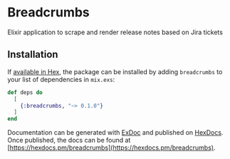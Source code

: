 # Breadcrumbs

Elixir application to scrape and render release notes based on Jira tickets

## Installation

If [available in Hex](https://hex.pm/docs/publish), the package can be installed
by adding `breadcrumbs` to your list of dependencies in `mix.exs`:

```elixir
def deps do
  [
    {:breadcrumbs, "~> 0.1.0"}
  ]
end
```

Documentation can be generated with [ExDoc](https://github.com/elixir-lang/ex_doc)
and published on [HexDocs](https://hexdocs.pm). Once published, the docs can
be found at [https://hexdocs.pm/breadcrumbs](https://hexdocs.pm/breadcrumbs).

